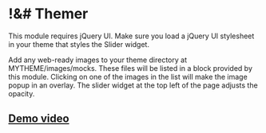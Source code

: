 # !&# Themer

This module requires jQuery UI. Make sure you load a jQuery UI stylesheet in your theme that styles the Slider widget.

Add any web-ready images to your theme directory at MYTHEME/images/mocks. These files will be listed in a block provided by this module. Clicking on one of the images in the list will make the image popup in an overlay. The slider widget at the top left of the page adjusts the opacity.

## [Demo video](http://vimeo.com/9529231)